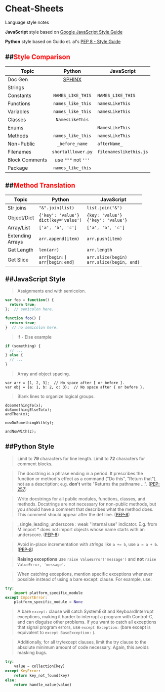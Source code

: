# Cheat-Sheets
Language style notes

**JavaScript** style based on [Google JavaScript Style Guide](https://google-styleguide.googlecode.com/svn/trunk/javascriptguide.xml)

**Python** style based on Guido et. al's [PEP 8 - Style Guide](https://www.python.org/dev/peps/pep-0008/)

##<font color="red">Style Comparison</font>
---
Topic | Python | JavaScript 
---|:---:|---
Doc Gen|[SPHINX]| |[JSDoc] ([2])
Strings|      |  |use `'` not `"` ([1])
Constants|`NAMES_LIKE_THIS` |`NAMES_LIKE_THIS`
Functions|`names_like_this` |`namesLikeThis`
Variables| `names_like_this` |`namesLikeThis`
Classes|`NamesLikeThis` ||
Enums|     |`NamesLikeThis`
Methods|`names_like_this` |`namesLikeThis`
Non-Public|`_before_name` |`afterName_`
Filenames|`shortalllower.py`|`filenameslikethis.js`
Block Comments| use `"""` not `'''` | 
Package| `names_like_this` |  |




##<font color="red">Method Translation</font>
---

Topic | Python | JavaScript 
---|---|---
Str joins| `"&".join(list)` | `list.join("&")`
Object/Dict|`{'key': 'value'}`<br>`dict(key='value')`|`{key: 'value'}`<br>`{'key': 'value'}`
Array/List|`['a', 'b', 'c']`|`['a', 'b', 'c']`
Extending<br>Arrays|`arr.append(item)`|`arr.push(item)`
Get Length|`len(arr)`|`arr.length`
Get Slice|`arr[begin:]`<br>`arr[begin:end]`|`arr.slice(begin)`<br>`arr.slice(begin, end)`


##JavaScript Style
---
>Assignments end with semicolon.

```javascript
var foo = function() {
  return true;
};  // semicolon here.

function foo() {
  return true;
}  // no semicolon here.
```
>If - Else example

```javascript
if (something) {
  // ...
} else {
  // ...
}
```
>Array and object spacing.

```
var arr = [1, 2, 3];  // No space after [ or before ].
var obj = {a: 1, b: 2, c: 3};  // No space after { or before }.
```
>Blank lines to organize logical groups.

```
doSomethingTo(x);
doSomethingElseTo(x);
andThen(x);

nowDoSomethingWith(y);

andNowWith(z);
```


##Python Style
---
>Limit to **79** characters for line length.
>Limit to **72** characters for comment blocks.

>The docstring is a phrase ending in a period. It prescribes the function or method's effect as a command ("Do this", "Return that"), not as a description; e.g. **don't** write "Returns the pathname ...". ([PEP-257])

>Write docstrings for all public modules, functions, classes, and methods. Docstrings are not necessary for non-public methods, but you should have a comment that describes what the method does. This comment should appear after the def line. ([PEP-8])

>_single_leading_underscore : weak "internal use" indicator. E.g. from M import * does not import objects whose name starts with an underscore. ([PEP-8])

>Avoid in-place incrementation with *strings* like `a += b`, use `a = a + b`. ([PEP-8])

>**Raising exceptions** use `raise ValueError('message')` and **not** `raise ValueError, 'message'`.


>When catching exceptions, mention specific exceptions whenever possible instead of using a bare except: clause. For example, use:

```python
try:
    import platform_specific_module
except ImportError:
    platform_specific_module = None
```
>A bare `except:` clause will catch SystemExit and KeyboardInterrupt exceptions, making it harder to interrupt a program with Control-C, and can disguise other problems. If you want to catch all exceptions that signal program errors, use `except Exception:` (bare except is equivalent to `except BaseException:` ).

>Additionally, for all try/except clauses, limit the try clause to the absolute minimum amount of code necessary. Again, this avoids masking bugs.

```python
try:
    value = collection[key]
except KeyError:
    return key_not_found(key)
else:
    return handle_value(value)
```



[1]:https://google-styleguide.googlecode.com/svn/trunk/javascriptguide.xml?showone=Strings#Strings
[2]:https://google-styleguide.googlecode.com/svn/trunk/javascriptguide.xml?showone=Comments#Comments
[Sphinx]:http://sphinx-doc.org/
[JSDoc]:http://usejsdoc.org/
[PEP-257]:https://www.python.org/dev/peps/pep-0257/
[PEP-8]:https://www.python.org/dev/peps/pep-0008/
